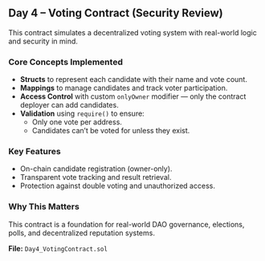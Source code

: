 ## Day 4 – Voting Contract (Security Review)

This contract simulates a decentralized voting system with real-world logic and security in mind.

### Core Concepts Implemented
- **Structs** to represent each candidate with their name and vote count.
- **Mappings** to manage candidates and track voter participation.
- **Access Control** with custom `onlyOwner` modifier — only the contract deployer can add candidates.
- **Validation** using `require()` to ensure:
  - Only one vote per address.
  - Candidates can’t be voted for unless they exist.

### Key Features
- On-chain candidate registration (owner-only).
- Transparent vote tracking and result retrieval.
- Protection against double voting and unauthorized access.

### Why This Matters
This contract is a foundation for real-world DAO governance, elections, polls, and decentralized reputation systems.

**File:** `Day4_VotingContract.sol`
